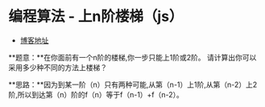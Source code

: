 # 编程算法 - 上n阶楼梯（js）
- [博客地址](https://www.jianshu.com/p/9b38a35a6bf6)

**题意：**在你面前有一个n阶的楼梯,你一步只能上1阶或2阶。 请计算出你可以采用多少种不同的方法上楼梯？

**思路：**因为到某一阶（n）只有两种可能,从第（n-1）上1阶,从第（n-2）上2阶,所以到达第（n）阶的f（n）等于f（n-1）+f（n-2）。